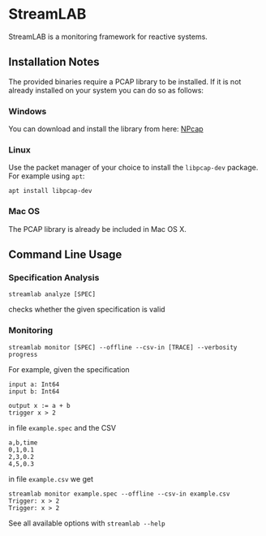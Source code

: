 # StreamLAB

StreamLAB is a monitoring framework for reactive systems.

## Installation Notes

The provided binaries require a PCAP library to be installed. If it is not already installed on your system you can do so as follows:

### Windows

You can download and install the library from here:
[NPcap](https://nmap.org/npcap/)

### Linux

Use the packet manager of your choice to install the `libpcap-dev` package. For example using `apt`:

`apt install libpcap-dev`

### Mac OS

The PCAP library is already be included in Mac OS X.

## Command Line Usage

### Specification Analysis

```
streamlab analyze [SPEC]
```

checks whether the given specification is valid

### Monitoring

```
streamlab monitor [SPEC] --offline --csv-in [TRACE] --verbosity progress
```

For example, given the specification

```
input a: Int64
input b: Int64

output x := a + b
trigger x > 2
```

in file `example.spec` and the CSV

```
a,b,time
0,1,0.1
2,3,0.2
4,5,0.3
```

in file `example.csv` we get

```
streamlab monitor example.spec --offline --csv-in example.csv 
Trigger: x > 2
Trigger: x > 2
```


See all available options with `streamlab --help`
